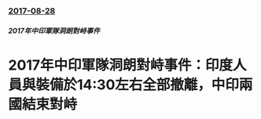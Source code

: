 ### [2017-08-28](/news/2017/08/28/index.md)

##### 2017年中印軍隊洞朗對峙事件
#  2017年中印軍隊洞朗對峙事件：印度人員與裝備於14:30左右全部撤離，中印兩國結束對峙



